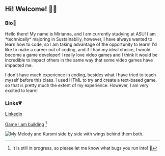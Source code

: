 ## Hi! Welcome! 👋🖤
  ### Bio🫶
  <p>Hello there! My name is Mirianna, and I am currently studying at ASU! I am *technically* majoring in Sustainabiliy, however, I have always wanted to learn how to code, so I am taking advantage of the     opportunity to learn! I'd like to make a career out of coding, and if I had my ideal choice, I would become a game developer! I really love video games and I think it would be incredible to impact others in the same way that some video games have impacted me.</p>

  <p>I don't have much experience in coding, besides what I have tried to teach myself before this class. I used HTML to try and create a text-based game, so that is pretty much the extent of my experience. However, I am very excited to learn!</p>
  
### Links💗
[Linkedin](https://www.linkedin.com/in/mirianna-clark-05697b165/)

[Game I am building](https://play.textadventures.co.uk/Play.aspx?id=editor/292f527d-f3f6-4a1c-9ab8-579dc0262030%2fTest.aslx) [^1]
[^1]: It is still in progress, so please let me know what bugs you run into! 🥰

![My Melody and Kuromi side by side with wings behind them both.](https://pnghq.com/wp-content/uploads/my-melody-and-kuromi-png-png-wallpaper-download-67475.png)
 
